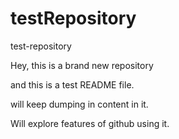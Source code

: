 testRepository
==============

test-repository

Hey, this is a brand new repository

and this is a test README file.

will keep dumping in content in it.

Will explore features of github using it.
